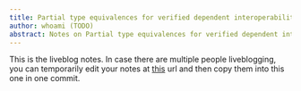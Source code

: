 ```yaml
---
title: Partial type equivalences for verified dependent interoperability
author: whoami (TODO)
abstract: Notes on Partial type equivalences for verified dependent interoperability
---
```


This is the liveblog notes.  In case there are multiple
people liveblogging, you can temporarily edit your notes
at [this](partial-type-equival/template.md) url and then copy them into this one in one
commit.
